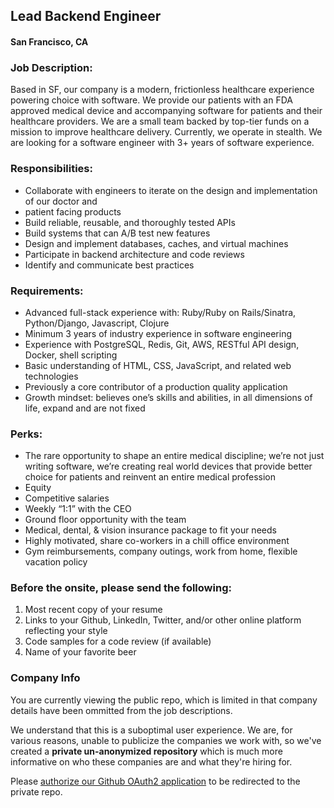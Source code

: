 ## Lead Backend Engineer
#### San Francisco, CA

### Job Description:
Based in SF, our company is a modern, frictionless healthcare experience powering choice with software. We provide our patients with an FDA approved medical device and accompanying software for patients and their healthcare providers. We are a small team backed by top-tier funds on a mission to improve healthcare delivery. Currently, we operate in stealth. We are looking for a software engineer with 3+ years of software experience.

### Responsibilities:
+	Collaborate with engineers to iterate on the design and implementation of our doctor and
+	patient facing products
+	Build reliable, reusable, and thoroughly tested APIs
+	Build systems that can A/B test new features
+	Design and implement databases, caches, and virtual machines
+	Participate in backend architecture and code reviews
+	Identify and communicate best practices

### Requirements:
+	Advanced full-stack experience with: Ruby/Ruby on Rails/Sinatra, Python/Django, Javascript, Clojure
+	Minimum 3 years of industry experience in software engineering
+	Experience with PostgreSQL, Redis, Git, AWS, RESTful API design, Docker, shell scripting
+	Basic understanding of HTML, CSS, JavaScript, and related web technologies
+	Previously a core contributor of a production quality application
+	Growth mindset: believes one’s skills and abilities, in all dimensions of life, expand and are not fixed

### Perks:
+	The rare opportunity to shape an entire medical discipline; we’re not just writing software, we’re creating real world devices that provide better choice for patients and reinvent an entire medical profession
+	Equity
+	Competitive salaries
+	Weekly “1:1” with the CEO
+	Ground floor opportunity with the team
+	Medical, dental, & vision insurance package to fit your needs
+	Highly motivated, share co-workers in a chill office environment
+	Gym reimbursements, company outings, work from home, flexible vacation policy

### Before the onsite, please send the following:
1. Most recent copy of your resume
2. Links to your Github, LinkedIn, Twitter, and/or other online platform reflecting your style
3. Code samples for a code review (if available)
4. Name of your favorite beer

### Company Info
You are currently viewing the public repo, which is limited in that company details have been ommitted from the job descriptions.  
    
We understand that this is a suboptimal user experience.  We are, for various reasons, unable to publicize the companies we work with, so we've
created a **private un-anonymized repository** which is much more informative on who these companies are and what they're hiring for.  
    
Please [authorize our Github OAuth2 application](https://letsrockit.co/users/auth/github?job_id=q3zzdg9t-lead-backend-engineer) to be redirected to the private repo.
